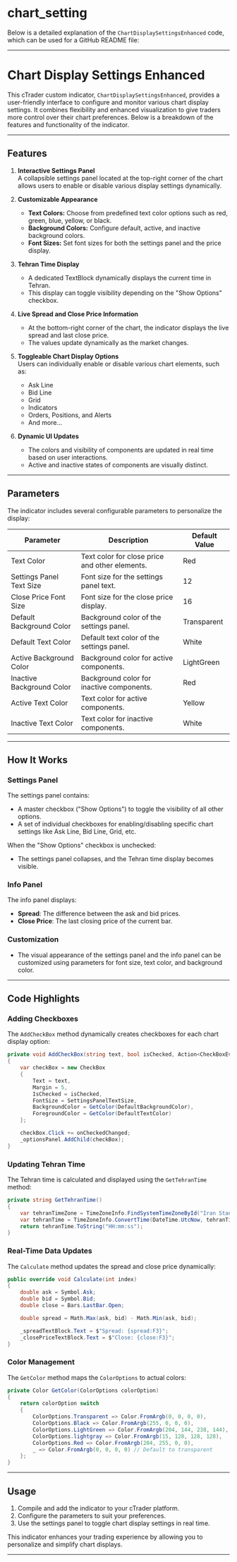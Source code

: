 # chart_setting
Below is a detailed explanation of the `ChartDisplaySettingsEnhanced` code, which can be used for a GitHub README file:

---

# Chart Display Settings Enhanced

This cTrader custom indicator, `ChartDisplaySettingsEnhanced`, provides a user-friendly interface to configure and monitor various chart display settings. It combines flexibility and enhanced visualization to give traders more control over their chart preferences. Below is a breakdown of the features and functionality of the indicator.

---

## Features

1. **Interactive Settings Panel**  
   A collapsible settings panel located at the top-right corner of the chart allows users to enable or disable various display settings dynamically.

2. **Customizable Appearance**  
   - **Text Colors:** Choose from predefined text color options such as red, green, blue, yellow, or black.
   - **Background Colors:** Configure default, active, and inactive background colors.
   - **Font Sizes:** Set font sizes for both the settings panel and the price display.

3. **Tehran Time Display**  
   - A dedicated TextBlock dynamically displays the current time in Tehran.  
   - This display can toggle visibility depending on the "Show Options" checkbox.

4. **Live Spread and Close Price Information**  
   - At the bottom-right corner of the chart, the indicator displays the live spread and last close price.  
   - The values update dynamically as the market changes.

5. **Toggleable Chart Display Options**  
   Users can individually enable or disable various chart elements, such as:
   - Ask Line  
   - Bid Line  
   - Grid  
   - Indicators  
   - Orders, Positions, and Alerts  
   - And more...

6. **Dynamic UI Updates**  
   - The colors and visibility of components are updated in real time based on user interactions.
   - Active and inactive states of components are visually distinct.

---

## Parameters

The indicator includes several configurable parameters to personalize the display:

| Parameter                     | Description                                              | Default Value            |
|-------------------------------|----------------------------------------------------------|--------------------------|
| Text Color                    | Text color for close price and other elements.           | Red                      |
| Settings Panel Text Size      | Font size for the settings panel text.                   | 12                       |
| Close Price Font Size         | Font size for the close price display.                   | 16                       |
| Default Background Color      | Background color of the settings panel.                  | Transparent              |
| Default Text Color            | Default text color of the settings panel.                | White                    |
| Active Background Color       | Background color for active components.                  | LightGreen               |
| Inactive Background Color     | Background color for inactive components.                | Red                      |
| Active Text Color             | Text color for active components.                        | Yellow                   |
| Inactive Text Color           | Text color for inactive components.                      | White                    |

---

## How It Works

### Settings Panel
The settings panel contains:
- A master checkbox ("Show Options") to toggle the visibility of all other options.
- A set of individual checkboxes for enabling/disabling specific chart settings like Ask Line, Bid Line, Grid, etc.

When the "Show Options" checkbox is unchecked:
- The settings panel collapses, and the Tehran time display becomes visible.

### Info Panel
The info panel displays:
- **Spread**: The difference between the ask and bid prices.
- **Close Price**: The last closing price of the current bar.

### Customization
- The visual appearance of the settings panel and the info panel can be customized using parameters for font size, text color, and background color.

---

## Code Highlights

### Adding Checkboxes
The `AddCheckBox` method dynamically creates checkboxes for each chart display option:
```csharp
private void AddCheckBox(string text, bool isChecked, Action<CheckBoxEventArgs> onCheckedChanged)
{
    var checkBox = new CheckBox
    {
        Text = text,
        Margin = 5,
        IsChecked = isChecked,
        FontSize = SettingsPanelTextSize,
        BackgroundColor = GetColor(DefaultBackgroundColor),
        ForegroundColor = GetColor(DefaultTextColor)
    };

    checkBox.Click += onCheckedChanged;
    _optionsPanel.AddChild(checkBox);
}
```

### Updating Tehran Time
The Tehran time is calculated and displayed using the `GetTehranTime` method:
```csharp
private string GetTehranTime()
{
    var tehranTimeZone = TimeZoneInfo.FindSystemTimeZoneById("Iran Standard Time");
    var tehranTime = TimeZoneInfo.ConvertTime(DateTime.UtcNow, tehranTimeZone);
    return tehranTime.ToString("HH:mm:ss");
}
```

### Real-Time Data Updates
The `Calculate` method updates the spread and close price dynamically:
```csharp
public override void Calculate(int index)
{
    double ask = Symbol.Ask;
    double bid = Symbol.Bid;
    double close = Bars.LastBar.Open;

    double spread = Math.Max(ask, bid) - Math.Min(ask, bid);

    _spreadTextBlock.Text = $"Spread: {spread:F3}";
    _closePriceTextBlock.Text = $"Close: {close:F3}";
}
```

### Color Management
The `GetColor` method maps the `ColorOptions` to actual colors:
```csharp
private Color GetColor(ColorOptions colorOption)
{
    return colorOption switch
    {
        ColorOptions.Transparent => Color.FromArgb(0, 0, 0, 0),
        ColorOptions.Black => Color.FromArgb(255, 0, 0, 0),
        ColorOptions.LightGreen => Color.FromArgb(204, 144, 238, 144),
        ColorOptions.lightgray => Color.FromArgb(15, 128, 128, 128),
        ColorOptions.Red => Color.FromArgb(204, 255, 0, 0),
        _ => Color.FromArgb(0, 0, 0, 0) // Default to transparent
    };
}
```

---

## Usage

1. Compile and add the indicator to your cTrader platform.
2. Configure the parameters to suit your preferences.
3. Use the settings panel to toggle chart display settings in real time.

This indicator enhances your trading experience by allowing you to personalize and simplify chart displays.

--- 

